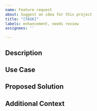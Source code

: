 ```yaml
---
name: Feature request
about: Suggest an idea for this project
title: "[TASK]"
labels: enhancement, needs review
assignees: ''

---
```


## Description
<!-- A clear and concise description of the feature you're requesting. -->

## Use Case
<!-- Describe how this feature would benefit users or improve the application. -->

## Proposed Solution
<!-- Provide your ideas on how the feature could be implemented or any potential solutions. -->

## Additional Context
<!-- Add any other context or information that might help the developers understand the feature request better. -->
